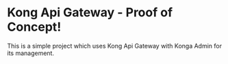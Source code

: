 # Kong Api Gateway - Proof of Concept!
This is a simple project which uses Kong Api Gateway with Konga Admin for its management.
